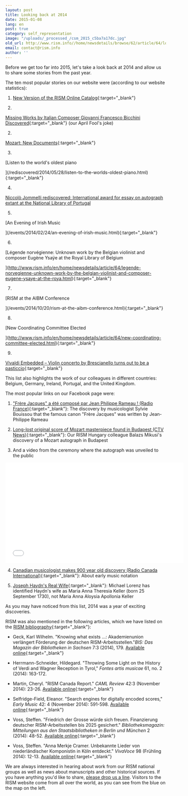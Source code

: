 ```yaml
---
layout: post
title: Looking back at 2014
date: 2015-01-08
lang: en
post: true
category: self_representation
image: "/uploads/_processed_/csm_2015_c5ba7a17dc.jpg"
old_url: http://www.rism.info//home/newsdetails/browse/62/article/64/looking-back-at-2014.html
email: contact@rism.info
author: ''
---
```



Before we get too far into 2015, let's take a look back at 2014 and allow us to share some stories from the past year.



The ten most popular stories on our website were (according to our website statistics):

1. [New Version of the RISM Online Catalog](/self_representation/2018/07/16/new-version-of-the-rism-online-catalog.html){:target="_blank"}

1.

[Missing Works by Italian Composer Giovanni Francesco Bicchini Discovered](/rediscovered/2014/04/01/missing-works-by-italian-composer-giovanni.html){:target="_blank"} (our April Fool's joke)

2.

[Mozart: New Documents](/electronic_resources/2014/09/18/mozart-new-documents.html){:target="_blank"}

3.

[Listen to the world's oldest piano

](/rediscovered/2014/05/28/listen-to-the-worlds-oldest-piano.html){:target="_blank"}

4.

[Niccolò Jommelli rediscovered: International award for essay on autograph extant at the National Library of Portugal](/rediscovered/2014/11/17/niccolò-jommelli-rediscovered-international-award.html "external-link-new-window")

5.

[An Evening of Irish Music

](/events/2014/02/24/an-evening-of-irish-music.html){:target="_blank"}

6.

[Légende norvégienne: Unknown work by the Belgian violinist and composer Eugène Ysaÿe at the Royal Library of Belgium

](http://www.rism.info/en/home/newsdetails/article/64/legende-norvegienne-unknown-work-by-the-belgian-violinist-and-composer-eugene-ysaye-at-the-roya.html){:target="_blank"}

7.

[RISM at the AIBM Conference

](/events/2014/10/20/rism-at-the-aibm-conference.html){:target="_blank"}

8.

[New Coordinating Committee Elected

](http://www.rism.info/en/home/newsdetails/article/64/new-coordinating-committee-elected.html){:target="_blank"}

9.

[Vivaldi Embedded – Violin concerto by Brescianello turns out to be a pasticcio](/rediscovered/2014/08/11/vivaldi-embedded--violin-concerto-by-brescianello.html){:target="_blank"}

This list also highlights the work of our colleagues in different countries: Belgium, Germany, Ireland, Portugal, and the United Kingdom.

The most popular links on our Facebook page were:

1. ["Frère Jacques" a été composé par Jean Philippe Rameau ! (Radio France)](http://www.francemusique.fr/actu-musicale/frere-jacques-ete-compose-par-jean-philippe-rameau-49327){:target="_blank"}: The discovery by musicologist Sylvie Bouissou that the famous canon "Frère Jacques" was written by Jean-Philippe Rameau

2. [Long-lost original score of Mozart masterpiece found in Budapest (CTV News)](http://www.ctvnews.ca/entertainment/long-lost-original-score-of-mozart-masterpiece-found-in-budapest-1.2029216#ixzz3EzxB7wtb){:target="_blank"}: Our RISM Hungary colleague Balazs Mikusi's discovery of a Mozart autograph in Budapest

3. And a video from the ceremony where the autograph was unveiled to the public

<iframe width="560" height="315" src="//www.youtube.com/embed/LAa-Tro_FPU?list=UUSw7Qu4OQujixCfIlKETdkQ" frameborder="0" allowfullscreen></iframe>



4. [Canadian musicologist makes 900 year old discovery (Radio Canada International)](http://www.rcinet.ca/en/2014/10/22/canadian-musicologist-make-900-year-old-discovery/){:target="_blank"}: About early music notation

5. [Joseph Haydn's Real Wife](http://michaelorenz.blogspot.de/2014/09/joseph-haydns-real-wife_11.html){:target="_blank"}: Michael Lorenz has identified Haydn's wife as Maria Anna Theresia Keller (born 25 September 1730), not Maria Anna Aloysia Apollonia Keller

As you may have noticed from this list, 2014 was a year of exciting discoveries.

RISM was also mentioned in the following articles, which we have listed on the [RISM bibliography](http://www.rism.info/en/publications/bibliography.html){:target="_blank"}:

- Geck, Karl Wilhelm. "Knowing what exists ...: Akademienunion verlängert Förderung der deutschen RISM-Arbeitsstellen."_BIS: Das Magazin der Bibliotheken in Sachsen_ 7:3 (2014), 179. [Available online](http://nbn-resolving.de/urn:nbn:de:bsz:14-qucosa-156038){:target="_blank"}

- Herrmann-Schneider, Hildegard. "Throwing Some Light on the History of Verdi and Wagner Reception in Tyrol," _Fontes artis musicae_ 61, no. 2 (2014): 163-172.

- Martin, Cheryl. "RISM Canada Report." _CAML Review_ 42:3 (November 2014): 23-26. [Available online](http://pi.library.yorku.ca/ojs/index.php/caml/article/viewFile/39684/35943){:target="_blank"}

- Selfridge-Field, Eleanor. "Search engines for digitally encoded scores," _Early Music_ 42: 4 (November 2014): 591-598. [Available online](http://em.oxfordjournals.org/content/42/4?etoc){:target="_blank"}

- Voss, Steffen. "Friedrich der Grosse würde sich freuen. Finanzierung deutscher RISM-Arbeitsstellen bis 2025 gesichert." _Bibliotheksmagazin: Mitteilungen aus den Staatsbibliotheken in Berlin und München_ 2 (2014): 48-52. [Available online](http://staatsbibliothek-berlin.de/fileadmin/user_upload/zentrale_Seiten/ueber_uns/pdf/Bibliotheksmagazin/Bibliotheksmagazin_2014-2.pdf){:target="_blank"}

- Voss, Steffen. "Anna Merkje Cramer. Unbekannte Lieder von niederländischer Komponistin in Köln entdeckt." _VivaVoce_ 98 (Frühling 2014): 12-13. [Available online](http://www.nederlandsmuziekinstituut.nl/images/pdf/publicaties/extern/vivavoce.pdf){:target="_blank"}

We are always interested in hearing about work from our RISM national groups as well as news about manuscripts and other historical sources. If you have anything you'd like to share, [please drop us a line](mailto:contact@rism.info "Opens window for sending email"). Visitors to the RISM website come from all over the world, as you can see from the blue on the map on the left.



<script type="text/javascript">var switchTo5x=true;</script><script type="text/javascript" src="http://w.sharethis.com/button/buttons.js"></script><script type="text/javascript">stLight.options({publisher: "9b601438-1ce1-49d8-bfd7-9cff5df54c17", doNotHash: false, doNotCopy: false, hashAddressBar: false});</script>